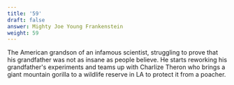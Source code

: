 ```yaml
---
title: '59'
draft: false
answer: Mighty Joe Young Frankenstein
weight: 59
---
```

The American grandson of an infamous scientist, struggling to prove that his grandfather was not as insane as people believe. He starts reworking his grandfather's experiments and teams up with Charlize Theron who brings a giant mountain gorilla to a wildlife reserve in LA to protect it from a poacher.